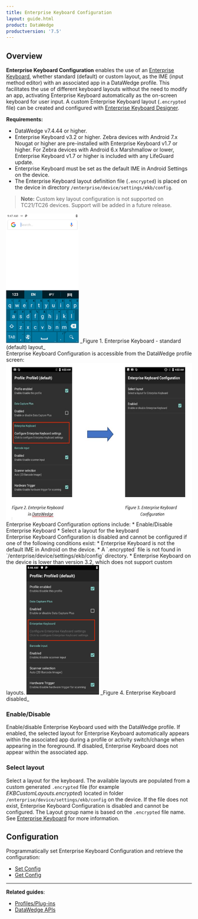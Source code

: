 ```yaml
---
title: Enterprise Keyboard Configuration
layout: guide.html
product: DataWedge
productversion: '7.5'
---
```


## Overview
**Enterprise Keyboard Configuration** enables the use of an [Enterprise Keyboard](/enterprise-keyboard), whether standard (default) or custom layout, as the IME (input method editor) with an associated app in a DataWedge profile. This facilitates the use of different keyboard layouts without the need to modify an app, activating Enterprise Keyboard automatically as the on-screen keyboard for user input. A custom Enterprise Keyboard layout (`.encrypted` file) can be created and configured with [Enterprise Keyboard Designer](/ekd).

**Requirements:**
* DataWedge v7.4.44 or higher.
* Enterprise Keyboard v3.2 or higher. Zebra devices with Android 7.x Nougat or higher are pre-installed with Enterprise Keyboard v1.7 or higher. For Zebra devices with Android 6.x Marshmallow or lower, Enterprise Keyboard v1.7 or higher is included with any LifeGuard update.
* Enterprise Keyboard must be set as the default IME in Android Settings on the device. 
* The Enterprise Keyboard layout definition file (`.encrypted`) is placed on the device in directory `/enterprise/device/settings/ekb/config`.

> **Note:** Custom key layout configuration is not supported on TC21/TC26 devices. Support will be added in a future release.

<img style="height:350px" src="generic-ekb-layout.png"/>
_Figure 1. Enterprise Keyboard - standard (default) layout_             
<br>
Enterprise Keyboard Configuration is accessible from the DataWedge profile screen:
<img style="height:425px" src="dw-ekb.jpg"/>
<br>
Enterprise Keyboard Configuration options include:
* Enable/Disable Enterprise Keyboard
* Select a layout for the keyboard

<br>
Enterprise Keyboard Configuration is disabled and cannot be configured if one of the following conditions exist:
* Enterprise Keyboard is not the default IME in Android on the device.  
* A `.encrypted` file is not found in `/enterprise/device/settings/ekb/config` directory. 
* Enterprise Keyboard on the device is lower than version 3.2, which does not support custom layouts. 

<img style="height:350px" src="ekb-grayed-out.png"/>
_Figure 4. Enterprise Keyboard disabled_
<br> 

### Enable/Disable  
Enable/disable Enterprise Keyboard used with the DataWedge profile. If enabled, the selected layout for Enterprise Keyboard automatically appears within the associated app during a profile or activity switch/change when appearing in the foreground. If disabled, Enterprise Keyboard does not appear within the associated app. 

### Select layout 
Select a layout for the keyboard. The available layouts are populated from a custom generated `.encrypted` file (for example _EKBCustomLayouts.encrypted_) located in folder `/enterprise/device/settings/ekb/config` on the device. If the file does not exist, Enterprise Keyboard Configuration is disabled and cannot be configured. The Layout group name is based on the `.encrypted` file name. See [Enterprise Keyboard](/enterprise-keyboard/latest/guide/settings) for more information. 


## Configuration

Programmatically set Enterprise Keyboard Configuration and retrieve the configuration:

* [Set Config](../../api/setconfig)
* [Get Config](../../api/getconfig/#getenterprisekeyboardconfiguration)

------

**Related guides**:

* [Profiles/Plug-ins](../../profiles)
* [DataWedge APIs](../../api) 

